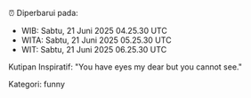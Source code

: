 ⏰ Diperbarui pada:
- WIB: Sabtu, 21 Juni 2025 04.25.30 UTC
- WITA: Sabtu, 21 Juni 2025 05.25.30 UTC
- WIT: Sabtu, 21 Juni 2025 06.25.30 UTC

Kutipan Inspiratif:
"You have eyes my dear but you cannot see."


Kategori: funny

